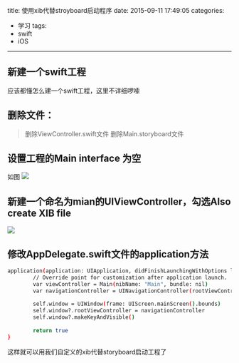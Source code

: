 title: 使用xib代替stroyboard启动程序
date: 2015-09-11 17:49:05
categories:
- 学习
tags:
- swift
- iOS
---
## 新建一个swift工程
应该都懂怎么建一个swift工程，这里不详细啰嗦

<!--more-->

## 删除文件：
> 删除ViewController.swift文件
> 删除Main.storyboard文件

## 设置工程的Main interface 为空

如图
![](http://120.24.60.216:4000/img/20150911175830.png)

## 新建一个命名为mian的UIViewController，勾选Also create XIB file

![](http://120.24.60.216:4000/img/20150911175850.png)

## 修改AppDelegate.swift文件的application方法

```bash
application(application: UIApplication, didFinishLaunchingWithOptions launchOptions: [NSObject: AnyObject]?) -> Bool {
        // Override point for customization after application launch.
        var viewController = Main(nibName: "Main", bundle: nil)
        var navigationController = UINavigationController(rootViewController: viewController)
        
        self.window = UIWindow(frame: UIScreen.mainScreen().bounds)
        self.window?.rootViewController = navigationController
        self.window?.makeKeyAndVisible()
        
        return true
}
```

这样就可以用我们自定义的xib代替storyboard启动工程了
